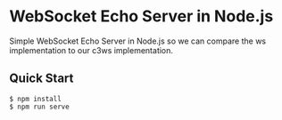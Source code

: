# WebSocket Echo Server in Node.js

Simple WebSocket Echo Server in Node.js so we can compare the ws implementation to our c3ws implementation.

## Quick Start

```console
$ npm install
$ npm run serve
```

